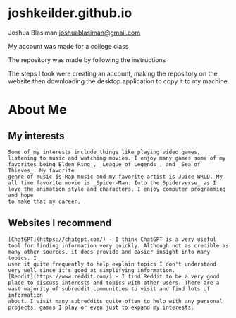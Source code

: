 # joshkeilder.github.io

Joshua Blasiman joshuablasiman@gmail.com

My account was made for a college class

The repository was made by following the instructions

The steps I took were creating an account, making the repository on the website then downloading the desktop application to copy it to my machine




# About Me

## My interests
    Some of my interests include things like playing video games, listening to music and watching movies. I enjoy many games some of my favorites being Elden Ring_, _League of Legends_, and _Sea of Thieves_. My favorite
    genre of music is Rap music and my favorite artist is Juice WRLD. My all time favorite movie is _Spider-Man: Into the Spiderverse_ as I love the animation style and characters. I enjoy computer programming and hope 
    to make that my career.

## Websites I recommend
    [ChatGPT](https://chatgpt.com/) - I think ChatGPT is a very useful tool for finding information very quickly. Although not as credible as many other sources, it does provide and easier insight into many topics. I 
    user it quite frequently to help explain topics I don't understand very well since it's good at simplifying information.
    [Reddit](https://www.reddit.com/) - I find Reddit to be a very good place to discuss interests and topics with other users. There are a vast majority of subreddit communities to visit and find lots of information
    about. I visit many subreddits quite often to help with any personal projects, games I play or even just to expand my interests.

    
